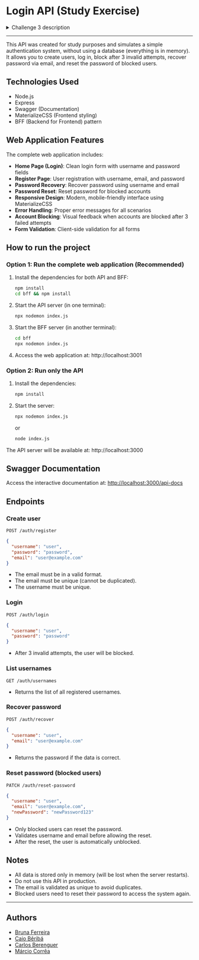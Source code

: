 # Login API (Study Exercise)

<details>
  <summary>Challenge 3 description</summary>
  
    Join your friends to use Cursor to build a simple login API with the following rules:  

    1 - successful login;  
    2 - invalid login;  
    3 - block password after 3 attempts;  
    4 - remember password.  
    
    Then, write automated tests for each of the 4 functionalities in JS using Mocha and Supertest to validate that the main scenario of each functionality works as it should. The delivery must be made in a GitHub repository.  
</details>

---

This API was created for study purposes and simulates a simple authentication system, without using a database (everything is in memory). It allows you to create users, log in, block after 3 invalid attempts, recover password via email, and reset the password of blocked users.

## Technologies Used
- Node.js
- Express
- Swagger (Documentation)
- MaterializeCSS (Frontend styling)
- BFF (Backend for Frontend) pattern

## Web Application Features

The complete web application includes:

- **Home Page (Login)**: Clean login form with username and password fields
- **Register Page**: User registration with username, email, and password
- **Password Recovery**: Recover password using username and email
- **Password Reset**: Reset password for blocked accounts
- **Responsive Design**: Modern, mobile-friendly interface using MaterializeCSS
- **Error Handling**: Proper error messages for all scenarios
- **Account Blocking**: Visual feedback when accounts are blocked after 3 failed attempts
- **Form Validation**: Client-side validation for all forms

## How to run the project

### Option 1: Run the complete web application (Recommended)

1. Install the dependencies for both API and BFF:
   ```bash
   npm install
   cd bff && npm install
   ```

2. Start the API server (in one terminal):
   ```bash
   npx nodemon index.js
   ```

3. Start the BFF server (in another terminal):
   ```bash
   cd bff
   npx nodemon index.js
   ```

4. Access the web application at: http://localhost:3001

### Option 2: Run only the API

1. Install the dependencies:
   ```bash
   npm install
   ```

2. Start the server:
   ```bash
   npx nodemon index.js
   ```
   or
   ```bash
   node index.js
   ```

The API server will be available at: http://localhost:3000

## Swagger Documentation
Access the interactive documentation at: [http://localhost:3000/api-docs](http://localhost:3000/api-docs)

## Endpoints

### Create user
`POST /auth/register`
```json
{
  "username": "user",
  "password": "password",
  "email": "user@example.com"
}
```
- The email must be in a valid format.
- The email must be unique (cannot be duplicated).
- The username must be unique.

### Login
`POST /auth/login`
```json
{
  "username": "user",
  "password": "password"
}
```
- After 3 invalid attempts, the user will be blocked.

### List usernames
`GET /auth/usernames`
- Returns the list of all registered usernames.

### Recover password
`POST /auth/recover`
```json
{
  "username": "user",
  "email": "user@example.com"
}
```
- Returns the password if the data is correct.

### Reset password (blocked users)
`PATCH /auth/reset-password`
```json
{
  "username": "user",
  "email": "user@example.com",
  "newPassword": "newPassword123"
}
```
- Only blocked users can reset the password.
- Validates username and email before allowing the reset.
- After the reset, the user is automatically unblocked.

## Notes
- All data is stored only in memory (will be lost when the server restarts).
- Do not use this API in production.
- The email is validated as unique to avoid duplicates.
- Blocked users need to reset their password to access the system again. 

---

## Authors
- [Bruna Ferreira](https://github.com/BrunaFerSilva)
- [Caio Bêribá](https://github.com/caiobberiba)
- [Carlos Berenguer](https://github.com/CarlosBerenguer)
- [Márcio Corrêa](https://github.com/marciorc)
